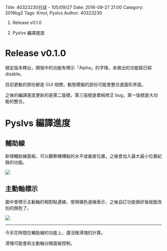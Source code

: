 Title: 40323230日誌 - 105/09/27
Date: 2016-09-27 21:00
Category: 2016bg2
Tags: Kmol, Pyslvs
Author: 40323230

1. Release v0.1.0

1. Pyslvs 編譯進度

<!-- PELICAN_END_SUMMARY -->

Release v0.1.0
===

穩定版本釋出，開發中的功能有標示「Alpha」的字樣，未做出的功能鈕已經 disable。

目前更動的部份都是 GUI 相關，動態模擬的部份可能會整合進圖形界面。

之後的編譯進度更新的是第二版號，第三版號是單純修正 bug，第一版號是大功能的整合。

Pyslvs 編譯進度
===

輔助線
---

新增輔助線面板，可以觀察機構點的水平或垂直位置，之後會加入最大最小位置紀錄的功能。

![](https://raw.githubusercontent.com/coursemdetw/project_site_files/gh-pages/files/2016spring/g2/Python_solvespace/0927_01.jpg)

主動軸標示
---

圖中會標示主動軸的相對點連線，使用橘色虛線表示，之後自訂功能做好後就能改別的顏色了。

![](https://raw.githubusercontent.com/coursemdetw/project_site_files/gh-pages/files/2016spring/g2/Python_solvespace/0927_02.jpg)

<hr>

今天花時間在輔助線的功能上，還沒做滑塊的計算。

滑塊可能會和主動軸分開面板控制。